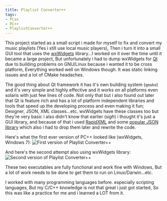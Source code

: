 ```yaml
---
title: Playlist Converter++
tags:
- PCxx
- PC++
- PlaylistConverter++
---
```


This project started as a small script i made for myself to fix and convert my music playlists (Yes i still use local music players), Then i turn it into a small GUI tool that uses the [wxWidgets](https://www.wxwidgets.org) library...I worked on it over the time until it became a large project, But unfortunately i had to dump wxWidgets for [Qt](https://www.qt.io) due to building problems on GNU/Linux because i wanted it to be cross platform, Everything worked well on Windows though. It was static linking issues and a lot of CMake headaches.<!--more-->

The good thing about Qt framework it has it's own building system (`qmake`) and it's very simple and highly effective and it works on all platforms even solaris with just few lines of code. Not only that but i also found out later that Qt is feature rich and has a lot of platform independent libraries and tools that speed up the developing process and even making it fun; Designer, JSON, XML classes...etc. wxWidgets have these classes too but they're very basic i also didn't know that earlier (*sigh*) i thought it's just a GUI library, and because of that i used [RapidXML](http://rapidxml.sourceforge.net) and some [popular JSON library](https://github.com/nlohmann/json) which also i had to drop them later and rewrite the code.

Here's what the first ever version of PC++ looked like (wxWidgets, Windows 7):
![First version of Playlist Converter++]({{site.url}}/images/screenshots/pcxx_old_wxwidgets_simple.png)

And here's the second attempt also using wxWidgets library:
![Second version of Playlist Converter++]({{site.url}}/images/screenshots/pcxx_old_wxwidgets_complex.png)

These two executables are fully functional and work fine with Windows, But a lot of work needs to be done to get them to run on Linux/Darwin...etc.

I worked with many programming languages before. especially scripting languages, But my C/C++ knowledge is not that great i just got started, So this was like a practice for me and i learned a LOT from it.
